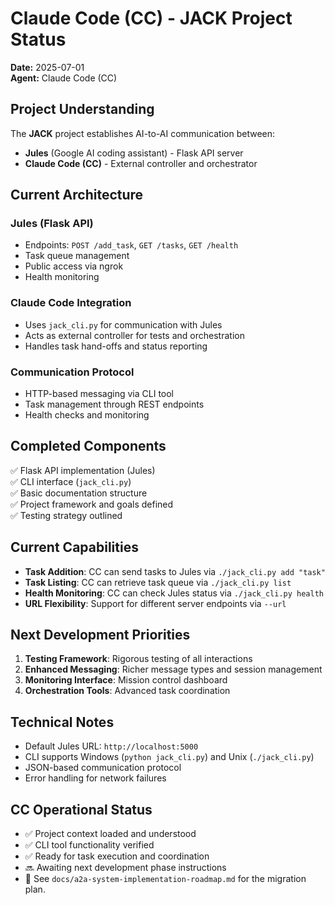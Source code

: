 # Claude Code (CC) - JACK Project Status

**Date:** 2025-07-01  
**Agent:** Claude Code (CC)

## Project Understanding

The **JACK** project establishes AI-to-AI communication between:
- **Jules** (Google AI coding assistant) - Flask API server
- **Claude Code (CC)** - External controller and orchestrator

## Current Architecture

### Jules (Flask API)
- Endpoints: `POST /add_task`, `GET /tasks`, `GET /health`
- Task queue management
- Public access via ngrok
- Health monitoring

### Claude Code Integration
- Uses `jack_cli.py` for communication with Jules
- Acts as external controller for tests and orchestration
- Handles task hand-offs and status reporting

### Communication Protocol
- HTTP-based messaging via CLI tool
- Task management through REST endpoints
- Health checks and monitoring

## Completed Components

✅ Flask API implementation (Jules)  
✅ CLI interface (`jack_cli.py`)  
✅ Basic documentation structure  
✅ Project framework and goals defined  
✅ Testing strategy outlined  

## Current Capabilities

- **Task Addition**: CC can send tasks to Jules via `./jack_cli.py add "task"`
- **Task Listing**: CC can retrieve task queue via `./jack_cli.py list`
- **Health Monitoring**: CC can check Jules status via `./jack_cli.py health`
- **URL Flexibility**: Support for different server endpoints via `--url`

## Next Development Priorities

1. **Testing Framework**: Rigorous testing of all interactions
2. **Enhanced Messaging**: Richer message types and session management
3. **Monitoring Interface**: Mission control dashboard
4. **Orchestration Tools**: Advanced task coordination

## Technical Notes

- Default Jules URL: `http://localhost:5000`
- CLI supports Windows (`python jack_cli.py`) and Unix (`./jack_cli.py`)
- JSON-based communication protocol
- Error handling for network failures

## CC Operational Status

- ✅ Project context loaded and understood
- ✅ CLI tool functionality verified
- ✅ Ready for task execution and coordination
- 🔜 Awaiting next development phase instructions
- 📑 See `docs/a2a-system-implementation-roadmap.md` for the migration plan.

